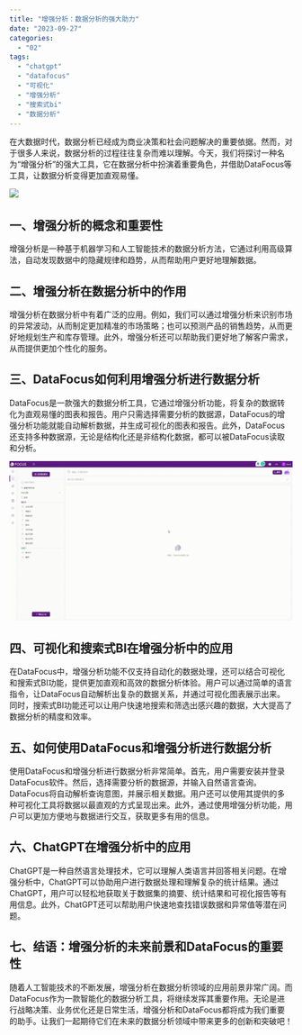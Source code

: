 ```yaml
---
title: "增强分析：数据分析的强大助力"
date: "2023-09-27"
categories: 
  - "02"
tags: 
  - "chatgpt"
  - "datafocus"
  - "可视化"
  - "增强分析"
  - "搜索式bi"
  - "数据分析"
---
```


在大数据时代，数据分析已经成为商业决策和社会问题解决的重要依据。然而，对于很多人来说，数据分析的过程往往复杂而难以理解。今天，我们将探讨一种名为“增强分析”的强大工具，它在数据分析中扮演着重要角色，并借助DataFocus等工具，让数据分析变得更加直观易懂。

![](images/1690448532-home-office-1867761-scaled.jpg)

## 一、增强分析的概念和重要性

增强分析是一种基于机器学习和人工智能技术的数据分析方法，它通过利用高级算法，自动发现数据中的隐藏规律和趋势，从而帮助用户更好地理解数据。

## 二、增强分析在数据分析中的作用

增强分析在数据分析中有着广泛的应用。例如，我们可以通过增强分析来识别市场的异常波动，从而制定更加精准的市场策略；也可以预测产品的销售趋势，从而更好地规划生产和库存管理。此外，增强分析还可以帮助我们更好地了解客户需求，从而提供更加个性化的服务。

## 三、DataFocus如何利用增强分析进行数据分析

DataFocus是一款强大的数据分析工具，它通过增强分析功能，将复杂的数据转化为直观易懂的图表和报告。用户只需选择需要分析的数据源，DataFocus的增强分析功能就能自动解析数据，并生成可视化的图表和报告。此外，DataFocus还支持多种数据源，无论是结构化还是非结构化数据，都可以被DataFocus读取和分析。

![](images/1688435392-GIF%E5%9B%BE2-14-%E5%B0%8F%E6%85%A7-%E5%8C%BB%E7%96%97.gif)

## 四、可视化和搜索式BI在增强分析中的应用

在DataFocus中，增强分析功能不仅支持自动化的数据处理，还可以结合可视化和搜索式BI功能，提供更加直观和高效的数据分析体验。用户可以通过简单的语言指令，让DataFocus自动解析出复杂的数据关系，并通过可视化图表展示出来。同时，搜索式BI功能还可以让用户快速地搜索和筛选出感兴趣的数据，大大提高了数据分析的精度和效率。

## 五、如何使用DataFocus和增强分析进行数据分析

使用DataFocus和增强分析进行数据分析非常简单。首先，用户需要安装并登录DataFocus软件。然后，选择需要分析的数据源，并输入自然语言查询。DataFocus将自动解析查询意图，并展示相关数据。用户还可以使用其提供的多种可视化工具将数据以最直观的方式呈现出来。此外，通过使用增强分析功能，用户可以更加方便地与数据进行交互，获取更多有用的信息。

## 六、ChatGPT在增强分析中的应用

ChatGPT是一种自然语言处理技术，它可以理解人类语言并回答相关问题。在增强分析中，ChatGPT可以协助用户进行数据处理和理解复杂的统计结果。通过ChatGPT，用户可以轻松地获取关于数据集的摘要、统计结果和可视化报告等有用信息。此外，ChatGPT还可以帮助用户快速地查找错误数据和异常值等潜在问题。

## 七、结语：增强分析的未来前景和DataFocus的重要性

随着人工智能技术的不断发展，增强分析在数据分析领域的应用前景非常广阔。而DataFocus作为一款智能化的数据分析工具，将继续发挥其重要作用。无论是进行战略决策、业务优化还是日常生活，增强分析和DataFocus都将成为我们重要的助手。让我们一起期待它们在未来的数据分析领域中带来更多的创新和突破吧！
